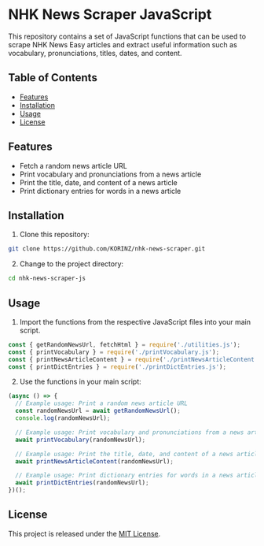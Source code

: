 # NHK News Scraper JavaScript

This repository contains a set of JavaScript functions that can be used to scrape NHK News Easy articles and extract useful information such as vocabulary, pronunciations, titles, dates, and content.

## Table of Contents

- [Features](#features)
- [Installation](#installation)
- [Usage](#usage)
- [License](#license)

## Features

- Fetch a random news article URL
- Print vocabulary and pronunciations from a news article
- Print the title, date, and content of a news article
- Print dictionary entries for words in a news article

## Installation

1. Clone this repository:

```bash
git clone https://github.com/KORINZ/nhk-news-scraper.git
```

2. Change to the project directory:

```bash
cd nhk-news-scraper-js
```

## Usage

1. Import the functions from the respective JavaScript files into your main script.

```javascript
const { getRandomNewsUrl, fetchHtml } = require('./utilities.js');
const { printVocabulary } = require('./printVocabulary.js');
const { printNewsArticleContent } = require('./printNewsArticleContent.js');
const { printDictEntries } = require('./printDictEntries.js');
```

2. Use the functions in your main script:

```javascript
(async () => {
  // Example usage: Print a random news article URL
  const randomNewsUrl = await getRandomNewsUrl();
  console.log(randomNewsUrl);

  // Example usage: Print vocabulary and pronunciations from a news article
  await printVocabulary(randomNewsUrl);

  // Example usage: Print the title, date, and content of a news article
  await printNewsArticleContent(randomNewsUrl);

  // Example usage: Print dictionary entries for words in a news article
  await printDictEntries(randomNewsUrl);
})();
```

## License

This project is released under the [MIT License](LICENSE).
